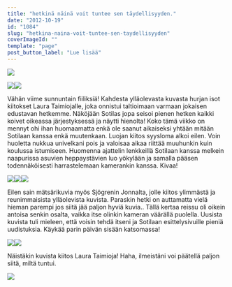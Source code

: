 ```yaml
---
title: "hetkinä näinä voit tuntee sen täydellisyyden."
date: "2012-10-19"
id: "1084"
slug: "hetkina-naina-voit-tuntee-sen-taydellisyyden"
coverImageId: ""
template: "page"
post_button_label: "Lue lisää"
---
```


[![](/images/IMG_7389.png)](http://4.bp.blogspot.com/-025no255xns/UIFDiYiNkqI/AAAAAAAABsY/MOPEMt4pyE0/s1600/IMG_7389.png)

  

[![](/images/maisa_11.jpg)](http://4.bp.blogspot.com/-hjnPWcc7s4w/UIFDjWE0e5I/AAAAAAAABsc/uQgxmctVMAM/s1600/maisa_11.jpg)[![](/images/maisa_2.jpg)](http://1.bp.blogspot.com/-o6MFTKz980U/UIFDmA5xd-I/AAAAAAAABs4/jW7Bbn_5suU/s1600/maisa_2.jpg)

  

Vähän viime sunnuntain fiiliksiä! Kahdesta ylläolevasta kuvasta hurjan isot kiitokset Laura Taimiojalle, joka onnistui taltioimaan varmaan jokaisen edustavan hetkemme. Näköjään Sotilas jopa seisoi pienen hetken kaikki koivet oikeassa järjestyksessä ja näytti hienolta! Koko tämä viikko on mennyt ohi ihan huomaamatta enkä ole saanut aikaiseksi yhtään mitään Sotilaan kanssa enkä muutenkaan. Luojan kiitos syysloma alkoi eilen. Voin huoletta nukkua univelkani pois ja valoisaa aikaa riittää muuhunkin kuin koulussa istumiseen. Huomenna ajattelin lenkkeillä Sotilaan kanssa melkein naapurissa asuvien heppaystävien luo yökylään ja samalla pääsen todennäköisesti harrastelemaan kamerankin kanssa. Kivaa!

  

[![](/images/IMG_7174.png)](http://3.bp.blogspot.com/-YaE1thc3NrI/UIFDdr5yV4I/AAAAAAAABsA/gxSBx5VWeM0/s1600/IMG_7174.png)[![](/images/IMG_0019j.JPG)](http://3.bp.blogspot.com/-gojHrx2QMgk/UIFFDW6Mx1I/AAAAAAAABtQ/On1p5t_Tm3Y/s1600/IMG_0019j.JPG)[![](/images/IMG_7261.png)](http://2.bp.blogspot.com/-7XCkAVGGcP4/UIFDfDZyNHI/AAAAAAAABsI/iJAAw7cixIs/s1600/IMG_7261.png)

  
Eilen sain mätsärikuvia myös Sjögrenin Jonnalta, jolle kiitos ylimmästä ja reunimmaisista ylläolevista kuvista. Paraskin hetki on auttamatta vielä hieman parempi jos siitä jää paljon hyviä kuvia.. Tällä kertaa reissu oli oikein antoisa senkin osalta, vaikka itse olinkin kameran väärällä puolella. Uusista kuvista tuli mieleen, että voisin tehdä itseni ja Sotilaan esittelysivuille pieniä uudistuksia. Käykää parin päivän sisään katsomassa!  
  

[![](/images/maisa_8.jpg)](http://3.bp.blogspot.com/-z9zPhyVEwm8/UIFDospOUVI/AAAAAAAABtI/fablLAtWa_U/s1600/maisa_8.jpg)[![](/images/maisa_13.jpg)](http://3.bp.blogspot.com/-I8kA0Y-Dwhg/UIFDkBZeGrI/AAAAAAAABso/aV4JNCED3sQ/s1600/maisa_13.jpg)

  

Näistäkin kuvista kiitos Laura Taimioja! Haha, ilmeistäni voi päätellä paljon siitä, miltä tuntui.

  

[![](/images/ak.png)](http://3.bp.blogspot.com/-m6ZBOYpub8w/UIGgZaO2KMI/AAAAAAAABuU/-2pzu1KLo0A/s1600/ak.png)
